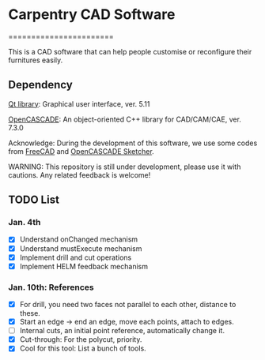 # Carpentry CAD Software
=======================

This is a CAD software that can help people customise or reconfigure their furnitures easily.

## Dependency

[Qt library](http://www.qt.io/): Graphical user interface, ver. 5.11

[OpenCASCADE](https://www.opencascade.com/): An object-oriented C++ library for CAD/CAM/CAE, ver. 7.3.0

Acknowledge:
During the development of this software, we use some codes from [FreeCAD](https://github.com/freeCAD/FreeCAD) and [OpenCASCADE Sketcher](http://www.laduga.com/software/occsketcher/index.html).

WARNING: This repository is still under development, please use it with cautions. Any related feedback is welcome!

## TODO List

### Jan. 4th

- [x] Understand onChanged mechanism
- [x] Understand mustExecute mechanism
- [x] Implement drill and cut operations
- [x] Implement HELM feedback mechanism

### Jan. 10th: References

- [x] For drill, you need two faces not parallel to each other, distance to these.
- [x] Start an edge -> end an edge, move each points, attach to edges.
- [ ] Internal cuts, an initial point reference, automatically change it.
- [x] Cut-through: For the polycut, priority.
- [x] Cool for this tool: List a bunch of tools.